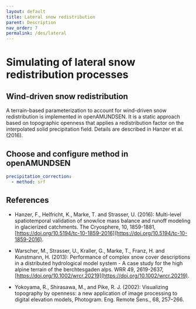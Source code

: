 ```yaml
---
layout: default
title: Lateral snow redistribution
parent: Description
nav_order: 7
permalink: /des/lateral
---
```


# Simulating of lateral snow redistribution processes

## Wind-driven snow redistribution

A terrain-based parameterization to account for wind-driven snow redistribution is implemented in openAMUNDSEN. It is a static approach based on topographic openness that applies a redistribution factor on the interpolated solid precipitation field. Details are described in Hanzer et al. (2016).

## Choose and configure method in openAMUNDSEN

```yaml
precipitation_correction:
  - method: srf
```

<!-- ## Gravitation-driven snow redistribution -->


## References

- Hanzer, F., Helfricht, K., Marke, T. and Strasser, U. (2016): Multi-level spatiotemporal validation of snow/ice mass balance and runoff modeling in glacierized catchments. The Cryosphere, 10, 1859-1881, [https://doi.org/10.5194/tc-10-1859-2016](https://doi.org/10.5194/tc-10-1859-2016).

- Warscher, M., Strasser, U., Kraller, G., Marke, T., Franz, H. and Kunstmann, H. (2013): Performance of complex snow cover descriptions in a distributed hydrological model system - A case study for the high alpine terrain of the berchtesgaden alps. WRR 49, 2619-2637, [https://doi.org/10.1002/wrcr.20219](https://doi.org/10.1002/wrcr.20219).

- Yokoyama, R., Shirasawa, M., and Pike, R. J. (2002): Visualizing topography by openness: a new application of image processing to digital elevation models, Photogram. Eng. Remote Sens., 68, 257–266.
